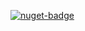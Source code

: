 [![nuget-badge](https://img.shields.io/badge/nuget-active-blue.svg)](https://www.nuget.org/packages/NequeoNet)
